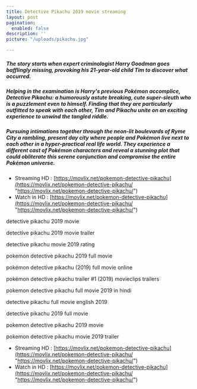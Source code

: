 ```yaml
---
title: Detective Pikachu 2019 movie streaming
layout: post
pagination:
  enabled: false
description: ''
picture: "/uploads/pikachu.jpg"

---
```

##### The story starts when expert criminologist Harry Goodman goes bafflingly missing, provoking his 21-year-old child Tim to discover what occurred.

##### Helping in the examination is Harry's previous Pokémon accomplice, Detective Pikachu: a humorously astute breaking, cute super-sleuth who is a puzzlement even to himself. Finding that they are particularly outfitted to speak with each other, Tim and Pikachu unite on an exciting experience to unwind the tangled riddle.

##### Pursuing intimations together through the neon-lit boulevards of Ryme City a rambling, present day city where people and Pokémon live next to each other in a hyper-practical real life world. They experience a different cast of Pokémon characters and reveal a stunning plot that could obliterate this serene conjunction and compromise the entire Pokémon universe.

* Streaming HD : [https://movlix.net/pokemon-detective-pikachu](https://movlix.net/pokemon-detective-pikachu/ "https://movlix.net/pokemon-detective-pikachu/")
* Watch in HD : [https://movlix.net/pokemon-detective-pikachu](https://movlix.net/pokemon-detective-pikachu/ "https://movlix.net/pokemon-detective-pikachu/")

detective pikachu 2019 movie

detective pikachu 2019 movie trailer

detective pikachu movie 2019 rating

pokemon detective pikachu 2019 full movie

pokémon detective pikachu (2019) full movie online

pokémon detective pikachu trailer #1 (2019) movieclips trailers

pokemon detective pikachu full movie 2019 in hindi

detective pikachu full movie english 2019

detective pikachu 2019 full movie

pokemon detective pikachu 2019 movie

pokemon detective pikachu movie 2019 trailer

* Streaming HD : [https://movlix.net/pokemon-detective-pikachu](https://movlix.net/pokemon-detective-pikachu/ "https://movlix.net/pokemon-detective-pikachu/")
* Watch in HD : [https://movlix.net/pokemon-detective-pikachu](https://movlix.net/pokemon-detective-pikachu/ "https://movlix.net/pokemon-detective-pikachu/")